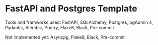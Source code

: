# FastAPI and Postgres Template

Tools and framworks used: FastAPI, SQLAlchemy, Postgres, pgAdmin 4, Pydantic, Alembic, Poetry, Flake8, Black, Pre-commit

Not implemented yet: Asyncpg, Flake8, Black, Pre-commit